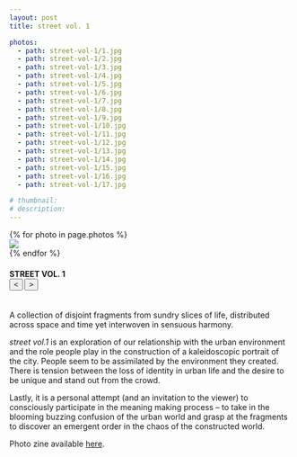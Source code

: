 ```yaml
---
layout: post
title: street vol. 1

photos:
  - path: street-vol-1/1.jpg
  - path: street-vol-1/2.jpg
  - path: street-vol-1/3.jpg
  - path: street-vol-1/4.jpg
  - path: street-vol-1/5.jpg
  - path: street-vol-1/6.jpg
  - path: street-vol-1/7.jpg
  - path: street-vol-1/8.jpg
  - path: street-vol-1/9.jpg
  - path: street-vol-1/10.jpg
  - path: street-vol-1/11.jpg
  - path: street-vol-1/12.jpg
  - path: street-vol-1/13.jpg
  - path: street-vol-1/14.jpg
  - path: street-vol-1/15.jpg
  - path: street-vol-1/16.jpg
  - path: street-vol-1/17.jpg

# thumbnail:
# description:
---
```


<div class="siema01">
  {% for photo in page.photos %}
  <div><img src="{{ site.baseurl }}/assets/photos/{{ photo.path }}"></div>
  {% endfor %}
</div>
<h4>
  STREET VOL. 1
  <div class="align-right">
    <button class="prev01"> < </button>
    <button class="next01"> > </button>
  </div>
</h4>
<br>
A collection of disjoint fragments from sundry slices of life, distributed across space and time yet interwoven in sensuous harmony.

*street vol.1* is an exploration of our relationship with the urban environment and the role people play in the construction of a kaleidoscopic portrait of the city. People seem to be assimilated by the environment they created. There is tension between the loss of identity in urban life and the desire to be unique and stand out from the crowd.

Lastly, it is a personal attempt (and an invitation to the viewer) to consciously participate in the meaning making process – to take in the blooming buzzing confusion of the urban world and grasp at the fragments to discover an emergent order in the chaos of the constructed world.

Photo zine available [here](https://www.blurb.com/b/10309378-street-vol-1).

<script src="{{ site.baseurl }}/javascripts/siema.min.js"></script>
<script>
  siema01 = new Siema({
    selector: '.siema01',
    duration: 0,
    easing: 'ease-out',
    draggable: false,
    loop: true});
  document.querySelector('.prev01').addEventListener('click', () => siema01.prev());
  document.querySelector('.next01').addEventListener('click', () => siema01.next());
  document.querySelector('.siema01').addEventListener('click', () => siema01.next());
</script>
